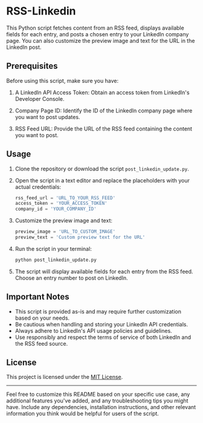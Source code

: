 # RSS-Linkedin

This Python script fetches content from an RSS feed, displays available fields for each entry, and posts a chosen entry to your LinkedIn company page. You can also customize the preview image and text for the URL in the LinkedIn post.

## Prerequisites

Before using this script, make sure you have:

1. A LinkedIn API Access Token: Obtain an access token from LinkedIn's Developer Console.

2. Company Page ID: Identify the ID of the LinkedIn company page where you want to post updates.

3. RSS Feed URL: Provide the URL of the RSS feed containing the content you want to post.

## Usage

1. Clone the repository or download the script `post_linkedin_update.py`.

2. Open the script in a text editor and replace the placeholders with your actual credentials:

   ```python
   rss_feed_url = 'URL_TO_YOUR_RSS_FEED'
   access_token = 'YOUR_ACCESS_TOKEN'
   company_id = 'YOUR_COMPANY_ID'
   ```

3. Customize the preview image and text:

   ```python
   preview_image = 'URL_TO_CUSTOM_IMAGE'
   preview_text = 'Custom preview text for the URL'
   ```

4. Run the script in your terminal:

   ```sh
   python post_linkedin_update.py
   ```

5. The script will display available fields for each entry from the RSS feed. Choose an entry number to post on LinkedIn.

## Important Notes

- This script is provided as-is and may require further customization based on your needs.
- Be cautious when handling and storing your LinkedIn API credentials.
- Always adhere to LinkedIn's API usage policies and guidelines.
- Use responsibly and respect the terms of service of both LinkedIn and the RSS feed source.

## License

This project is licensed under the [MIT License](LICENSE).

---

Feel free to customize this README based on your specific use case, any additional features you've added, and any troubleshooting tips you might have. Include any dependencies, installation instructions, and other relevant information you think would be helpful for users of the script.
